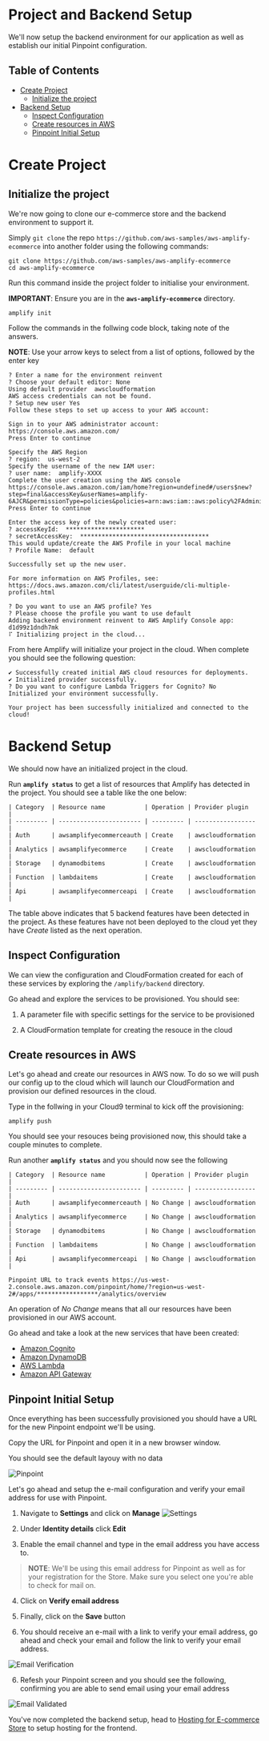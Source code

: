 # Project and Backend Setup <!-- omit in toc -->

We'll now setup the backend environment for our application as well as establish our initial Pinpoint configuration.

## Table of Contents
- [Create Project](#create-project)
  - [Initialize the project](#initialize-the-project)
- [Backend Setup](#backend-setup)
  - [Inspect Configuration](#inspect-configuration)
  - [Create resources in AWS](#create-resources-in-aws)
  - [Pinpoint Initial Setup](#pinpoint-initial-setup)

# Create Project

## Initialize the project

We're now going to clone our e-commerce store and the backend environment to support it.

Simply `git clone` the repo `https://github.com/aws-samples/aws-amplify-ecommerce` into another folder using the following commands:

```Shell
git clone https://github.com/aws-samples/aws-amplify-ecommerce
cd aws-amplify-ecommerce
```

Run this command inside the project folder to initialise your environment.

**IMPORTANT**: Ensure you are in the **`aws-amplify-ecommerce`** directory.

```Shell
amplify init
```

Follow the commands in the follwing code block, taking note of the answers.

**NOTE**: Use your arrow keys to select from a list of options, followed by the enter key

```
? Enter a name for the environment reinvent
? Choose your default editor: None
Using default provider  awscloudformation
AWS access credentials can not be found.
? Setup new user Yes
Follow these steps to set up access to your AWS account:

Sign in to your AWS administrator account:
https://console.aws.amazon.com/
Press Enter to continue

Specify the AWS Region
? region:  us-west-2
Specify the username of the new IAM user:
? user name:  amplify-XXXX
Complete the user creation using the AWS console
https://console.aws.amazon.com/iam/home?region=undefined#/users$new?step=final&accessKey&userNames=amplify-6AJCR&permissionType=policies&policies=arn:aws:iam::aws:policy%2FAdministratorAccess
Press Enter to continue

Enter the access key of the newly created user:
? accessKeyId:  **********************
? secretAccessKey:  ************************************
This would update/create the AWS Profile in your local machine
? Profile Name:  default

Successfully set up the new user.

For more information on AWS Profiles, see:
https://docs.aws.amazon.com/cli/latest/userguide/cli-multiple-profiles.html

? Do you want to use an AWS profile? Yes
? Please choose the profile you want to use default
Adding backend environment reinvent to AWS Amplify Console app: d1d99z1dndh7mk
⠏ Initializing project in the cloud...
```

From here Amplify will initialize your project in the cloud.  When complete you should see the following question:

```
✔ Successfully created initial AWS cloud resources for deployments.
✔ Initialized provider successfully.
? Do you want to configure Lambda Triggers for Cognito? No
Initialized your environment successfully.

Your project has been successfully initialized and connected to the cloud!
```

# Backend Setup

We should now have an initialized project in the cloud.

Run **`amplify status`** to get a list of resources that Amplify has detected in the project.  You should see a table like the one below:

```Shell
| Category  | Resource name           | Operation | Provider plugin   |
| --------- | ----------------------- | --------- | ----------------- |
| Auth      | awsamplifyecommerceauth | Create    | awscloudformation |
| Analytics | awsamplifyecommerce     | Create    | awscloudformation |
| Storage   | dynamodbitems           | Create    | awscloudformation |
| Function  | lambdaitems             | Create    | awscloudformation |
| Api       | awsamplifyecommerceapi  | Create    | awscloudformation |
```

The table above indicates that 5 backend features have been detected in the project.  As these features have not been deployed to the cloud yet they have *Create* listed as the next operation.

## Inspect Configuration

We can view the configuration and CloudFormation created for each of these services by exploring the `/amplify/backend` directory.

Go ahead and explore the services to be provisioned.  You should see:

1. A parameter file with specific settings for the service to be provisioned
   
2. A CloudFormation template for creating the resouce in the cloud

## Create resources in AWS

Let's go ahead and create our resources in AWS now.  To do so we will push our config up to the cloud which will launch our CloudFormation and provision our defined resources in the cloud.

Type in the follwing in your Cloud9 terminal to kick off the provisioning:
```
amplify push
```

You should see your resouces being provisioned now, this should take a couple minutes to complete.

Run another **`amplify status`** and you should now see the following

```Shell
| Category  | Resource name           | Operation | Provider plugin   |
| --------- | ----------------------- | --------- | ----------------- |
| Auth      | awsamplifyecommerceauth | No Change | awscloudformation |
| Analytics | awsamplifyecommerce     | No Change | awscloudformation |
| Storage   | dynamodbitems           | No Change | awscloudformation |
| Function  | lambdaitems             | No Change | awscloudformation |
| Api       | awsamplifyecommerceapi  | No Change | awscloudformation |

Pinpoint URL to track events https://us-west-2.console.aws.amazon.com/pinpoint/home/?region=us-west-2#/apps/*****************/analytics/overview
```

An operation of *No Change* means that all our resources have been provisioned in our AWS account.

Go ahead and take a look at the new services that have been created:

- [Amazon Cognito](https://us-west-2.console.aws.amazon.com/cognito/users/?region=us-west-2)
- [Amazon DynamoDB](https://us-west-2.console.aws.amazon.com/dynamodb/home?region=us-west-2)
- [AWS Lambda](https://us-west-2.console.aws.amazon.com/lambda/home?region=us-west-2)
- [Amazon API Gateway](https://us-west-2.console.aws.amazon.com/apigateway/home?region=us-west-2)

## Pinpoint Initial Setup

Once everything has been successfully provisioned you should have a URL for the new Pinpoint endpoint we'll be using.

Copy the URL for Pinpoint and open it in a new browser window.

You should see the default layouy with no data

![Pinpoint](images/aws-pinpoint-1.png)

Let's go ahead and setup the e-mail configuration and verify your email address for use with Pinpoint.

1. Navigate to **Settings** and click on **Manage**
   ![Settings](images/aws-pinpoint-2.png)

2. Under **Identity details** click **Edit**

3. Enable the email channel and type in the email address you have access to.

>**NOTE**: We'll be using this email address for Pinpoint as well as for your registration for the Store.  Make sure you select one you're able to check for mail on.

4. Click on **Verify email address**

5. Finally, click on the **Save** button

5. You should receive an e-mail with a link to verify your email address, go ahead and check your email and follow the link to verify your email address.

![Email Verification](images/aws-pinpoint-3.png)

6. Refesh your Pinpoint screen and you should see the following, confirming you are able to send email using your email address

![Email Validated](images/aws-pinpoint-4.png)

You've now completed the backend setup, head to [Hosting for E-commerce Store](/documentation/hosting/) to setup hosting for the frontend.
